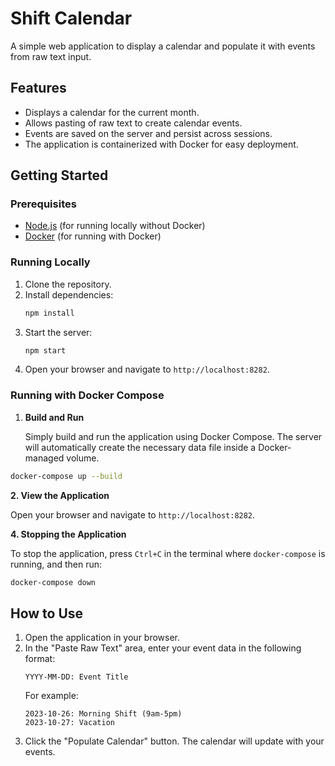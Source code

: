 # Shift Calendar

A simple web application to display a calendar and populate it with events from raw text input.

## Features

-   Displays a calendar for the current month.
-   Allows pasting of raw text to create calendar events.
-   Events are saved on the server and persist across sessions.
-   The application is containerized with Docker for easy deployment.

## Getting Started

### Prerequisites

-   [Node.js](https://nodejs.org/) (for running locally without Docker)
-   [Docker](https://www.docker.com/) (for running with Docker)

### Running Locally

1.  Clone the repository.
2.  Install dependencies:
    ```bash
    npm install
    ```
3.  Start the server:
    ```bash
    npm start
    ```
4.  Open your browser and navigate to `http://localhost:8282`.

### Running with Docker Compose

1.  **Build and Run**

    Simply build and run the application using Docker Compose. The server will automatically create the necessary data file inside a Docker-managed volume.
```bash
docker-compose up --build
```

**2. View the Application**

Open your browser and navigate to `http://localhost:8282`.

**4. Stopping the Application**

To stop the application, press `Ctrl+C` in the terminal where `docker-compose` is running, and then run:
```bash
docker-compose down
```

## How to Use

1.  Open the application in your browser.
2.  In the "Paste Raw Text" area, enter your event data in the following format:
    ```
    YYYY-MM-DD: Event Title
    ```
    For example:
    ```
    2023-10-26: Morning Shift (9am-5pm)
    2023-10-27: Vacation
    ```
3.  Click the "Populate Calendar" button. The calendar will update with your events.